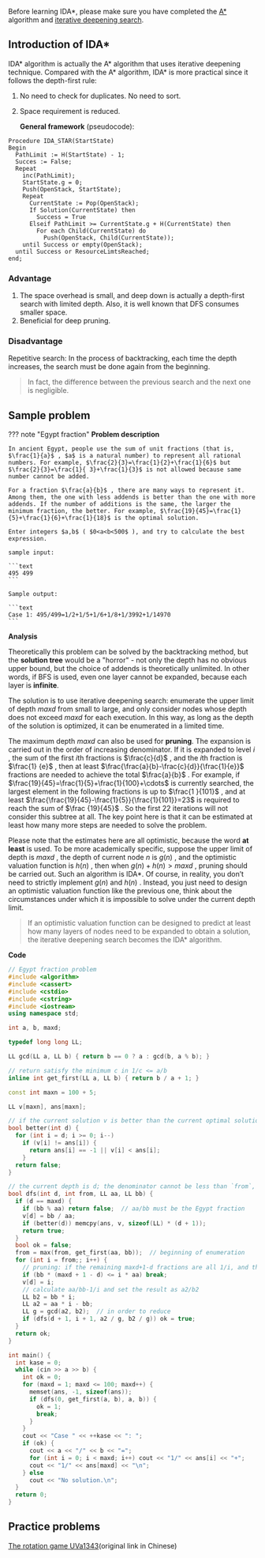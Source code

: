 Before learning IDA\*, please make sure you have completed the [A\*](./astar.md) algorithm and [iterative deepening search](./iterative.md).

## Introduction of IDA\* 

IDA\* algorithm is actually the A\* algorithm that uses iterative deepening technique. Compared with the A\* algorithm, IDA\* is more practical since it follows the depth-first rule:

1. No need to check for duplicates. No need to sort.
2. Space requirement is reduced.

     **General framework** (pseudocode):

```text
Procedure IDA_STAR(StartState)
Begin
  PathLimit := H(StartState) - 1;
  Succes := False;
  Repeat
    inc(PathLimit);
    StartState.g = 0;
    Push(OpenStack, StartState);
    Repeat
      CurrentState := Pop(OpenStack);
      If Solution(CurrentState) then
        Success = True
      Elseif PathLimit >= CurrentState.g + H(CurrentState) then
        For each Child(CurrentState) do
          Push(OpenStack, Child(CurrentState));
    until Success or empty(OpenStack);
  until Success or ResourceLimtsReached;
end;
```

### Advantage

1. The space overhead is small, and deep down is actually a depth-first search with limited depth. Also, it is well known that DFS consumes smaller space.
2. Beneficial for deep pruning.

### Disadvantage

Repetitive search: In the process of backtracking, each time the depth increases, the search must be done again from the beginning.

> In fact, the difference between the previous search and the next one is negligible.

## Sample problem

??? note "Egypt fraction"
     **Problem description**

    In ancient Egypt, people use the sum of unit fractions (that is, $\frac{1}{a}$ , $a$ is a natural number) to represent all rational numbers. For example, $\frac{2}{3}=\frac{1}{2}+\frac{1}{6}$ but $\frac{2}{3}=\frac{1}{ 3}+\frac{1}{3}$ is not allowed because same number cannot be added.

    For a fraction $\frac{a}{b}$ , there are many ways to represent it. Among them, the one with less addends is better than the one with more addends. If the number of additions is the same, the larger the minimum fraction, the better. For example, $\frac{19}{45}=\frac{1}{5}+\frac{1}{6}+\frac{1}{18}$ is the optimal solution.

    Enter integers $a,b$ ( $0<a<b<500$ ), and try to calculate the best expression.

    sample input:

    ```text
    495 499
    ```

    Sample output:

    ```text
    Case 1: 495/499=1/2+1/5+1/6+1/8+1/3992+1/14970
    ```

 **Analysis** 

Theoretically this problem can be solved by the backtracking method, but the **solution tree** would be a "horror" - not only the depth has no obvious upper bound, but the choice of addends is theoretically unlimited. In other words, if BFS is used, even one layer cannot be expanded, because each layer is **infinite**.

The solution is to use iterative deepening search: enumerate the upper limit of depth $maxd$ from small to large, and only consider nodes whose depth does not exceed $maxd$ for each execution. In this way, as long as the depth of the solution is optimized, it can be enumerated in a limited time.

The maximum depth $maxd$ can also be used for **pruning**. The expansion is carried out in the order of increasing denominator. If it is expanded to level $i$ , the sum of the first $i$th fractions is $\frac{c}{d}$ , and the $i$th fraction is $\frac{1} {e}$ , then at least $\frac{\frac{a}{b}-\frac{c}{d}}{\frac{1}{e}}$ fractions are needed to achieve the total $\frac{a}{b}$ . For example, if $\frac{19}{45}=\frac{1}{5}+\frac{1}{100}+\cdots$ is currently searched, the largest element in the following fractions is up to $\frac{1 }{101}$ , and at least $\frac{\frac{19}{45}-\frac{1}{5}}{\frac{1}{101}}=23$ is required to reach the sum of $\frac {19}{45}$ . So the first $22$ iterations will not consider this subtree at all. The key point here is that it can be estimated at least how many more steps are needed to solve the problem.

Please note that the estimates here are all optimistic, because the word **at least** is used. To be more academically specific, suppose the upper limit of depth is $maxd$ , the depth of current node $n$ is $g(n)$ , and the optimistic valuation function is $h(n)$ , then when $g(n)+h( n)>maxd$ , pruning should be carried out. Such an algorithm is IDA\*. Of course, in reality, you don’t need to strictly implement $g(n)$ and $h(n)$ . Instead, you just need to design an optimistic valuation function like the previous one, think about the circumstances under which it is impossible to solve under the current depth limit.

> If an optimistic valuation function can be designed to predict at least how many layers of nodes need to be expanded to obtain a solution, the iterative deepening search becomes the IDA\* algorithm.

 **Code** 

```cpp
// Egypt fraction problem
#include <algorithm>
#include <cassert>
#include <cstdio>
#include <cstring>
#include <iostream>
using namespace std;

int a, b, maxd;

typedef long long LL;

LL gcd(LL a, LL b) { return b == 0 ? a : gcd(b, a % b); }

// return satisfy the minimum c in 1/c <= a/b
inline int get_first(LL a, LL b) { return b / a + 1; }

const int maxn = 100 + 5;

LL v[maxn], ans[maxn];

// if the current solution v is better than the current optimal solution ans, update ans
bool better(int d) {
  for (int i = d; i >= 0; i--)
    if (v[i] != ans[i]) {
      return ans[i] == -1 || v[i] < ans[i];
    }
  return false;
}

// the current depth is d; the denominator cannot be less than `from`, and the sum of fractions is exactly aa/bb
bool dfs(int d, int from, LL aa, LL bb) {
  if (d == maxd) {
    if (bb % aa) return false;  // aa/bb must be the Egypt fraction
    v[d] = bb / aa;
    if (better(d)) memcpy(ans, v, sizeof(LL) * (d + 1));
    return true;
  }
  bool ok = false;
  from = max(from, get_first(aa, bb));  // beginning of enumeration
  for (int i = from;; i++) {
    // pruning: if the remaining maxd+1-d fractions are all 1/i, and the sum still does not exceed aa/bb, there is no solution
    if (bb * (maxd + 1 - d) <= i * aa) break;
    v[d] = i;
    // calculate aa/bb-1/i and set the result as a2/b2
    LL b2 = bb * i;
    LL a2 = aa * i - bb;
    LL g = gcd(a2, b2);  // in order to reduce
    if (dfs(d + 1, i + 1, a2 / g, b2 / g)) ok = true;
  }
  return ok;
}

int main() {
  int kase = 0;
  while (cin >> a >> b) {
    int ok = 0;
    for (maxd = 1; maxd <= 100; maxd++) {
      memset(ans, -1, sizeof(ans));
      if (dfs(0, get_first(a, b), a, b)) {
        ok = 1;
        break;
      }
    }
    cout << "Case " << ++kase << ": ";
    if (ok) {
      cout << a << "/" << b << "=";
      for (int i = 0; i < maxd; i++) cout << "1/" << ans[i] << "+";
      cout << "1/" << ans[maxd] << "\n";
    } else
      cout << "No solution.\n";
  }
  return 0;
}
```

## Practice problems

 [The rotation game UVa1343](https://www.luogu.com.cn/problem/UVA1343)(original link in Chinese)
